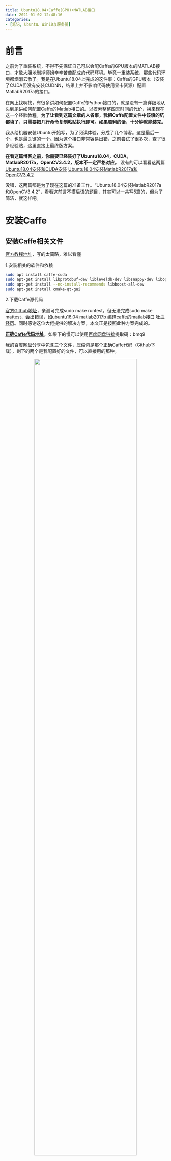 ```yaml
---
title: Ubuntu18.04+Caffe(GPU)+MATLAB接口
date: 2021-01-02 12:48:16
categories: 
- [笔记, Ubuntu、Win10与服务器]
---
```


# 前言
之前为了重装系统，不得不先保证自己可以会配Caffe的GPU版本的MATLAB接口，才敢大胆地删掉师姐辛辛苦苦配成的代码环境。毕竟一重装系统，那些代码环境都烟消云散了。我是在Ubuntu18.04上完成的这件事：Caffe的GPU版本（安装了CUDA但没有安装CUDNN，结果上并不影响代码使用显卡资源）配置MatlabR2017a的接口。

<!--more-->

在网上找啊找，有很多讲如何配置Caffe的Python接口的，就是没有一篇详细地从头到尾讲如何配置Caffe的Matlab接口的。以摸索整整四天时间的代价，换来现在这一个经验教程。**为了让看到这篇文章的人省事，我把Caffe配置文件中该填的坑都填了，只需要把几行命令复制粘贴执行即可。如果顺利的话，十分钟就能装完。**

我从给机器安装Ubuntu开始写，为了阅读体验，分成了几个博客。这是最后一个，也是最关键的一个。因为这个接口非常容易出错，之前尝试了很多次，查了很多经验贴，这里直接上最终版方案。

**在看这篇博客之前，你需要已经装好了Ubuntu18.04，CUDA，MatlabR2017a，OpenCV3.4.2，版本不一定严格对应。** 没有的可以看看这两篇
[Ubuntu18.04安装和CUDA安装](https://blog.csdn.net/a171232886/article/details/112069313)
[Ubuntu18.04安装MatlabR2017a和OpenCV3.4.2](https://blog.csdn.net/a171232886/article/details/112075763)

没错，这两篇都是为了现在这篇的准备工作。“Ubuntu18.04安装MatlabR2017a和OpenCV3.4.2”，看看这前言不搭后语的题目，其实可以一共写5篇的，但为了简洁，就这样吧。

# 安装Caffe
## 安装Caffe相关文件
[官方教程地址](http://caffe.berkeleyvision.org/install_apt.html)，写的太简略，难以看懂

1.安装相关的软件和依赖
```bash
sudo apt install caffe-cuda
sudo apt-get install libprotobuf-dev libleveldb-dev libsnappy-dev libopencv-dev libhdf5-serial-dev protobuf-compiler libopenblas-dev liblapack-dev libatlas-base-dev libgflags-dev libgoogle-glog-dev liblmdb-dev
sudo apt-get install --no-install-recommends libboost-all-dev
sudo apt-get install cmake-qt-gui
```
2.下载Caffe源代码

[官方Github地址](https://github.com/BVLC/caffe/)，亲测可完成sudo make runtest，但无法完成sudo make mattest，会出错误，如[ubuntu16.04 matlab2017b 编译caffe的matlab接口 吐血经历](https://blog.csdn.net/sethinking/article/details/90441407)。同时感谢这位大佬提供的解决方案，本文正是按照此种方案完成的。

[**正确Caffe代码地址**](https://github.com/gy1874/caffe-rpnbf-cudnn5)，如果下的慢可以使用[百度网盘链接](https://pan.baidu.com/s/1Uhf1pUBnAsyDsGWwW3GM4Q )提取码：bmq9

我的百度网盘分享中包含三个文件，压缩包是那个正确Caffe代码（Github下载），剩下的两个是我配置好的文件，可以直接用的那种。
<div align="center"> 
<img src="images/Ubuntu18_04-CaffeGPU-MATLAB接口/0.png" width="80%"> 
</div> 

 - 把压缩包解压，对应的文件夹名caffe-rpnbf-cudnn5-master改为caffe（不改也行，只是为了方便）
 - 把Makefile和Makefile.config替换掉caffe文件夹下的同名文件
 

3.网盘中Makefile.config文件相对于Makefile.config.example的修改

 - Cuda路径
Makefile.config第30行
```bash
CUDA_DIR := /usr/local/cuda-10.2
```

 - Matlab路径
 Makefile.config第68行
 ```bash
 MATLAB_DIR := /usr/local/MATLAB/R2017a
```
如果是CUDA和MATLAB安装时选择默认路径的话，以上两项不必再改。对于不求甚解的同学，只关注上两个地方即可，==**下面可跳过**==。以下为网盘中Makefile.config文件相对于Makefile.config.example的其他修改处。
 - CUDA_ARCH
  Makefile.config第39行开始，相较于原来,将前两项注释掉，修改为:
 ```bash
  CUDA_ARCH := #-gencode arch=compute_20,code=sm_20 \
		#-gencode arch=compute_20,code=sm_21 \
		-gencode arch=compute_30,code=sm_30 \
		-gencode arch=compute_35,code=sm_35 \
		-gencode arch=compute_50,code=sm_50 \
		-gencode arch=compute_52,code=sm_52 \
		-gencode arch=compute_60,code=sm_60 \
		-gencode arch=compute_61,code=sm_61 \
		-gencode arch=compute_61,code=compute_61
```
 - 依赖项
 Makefile.config第98行，修改如下
  ```bash
  INCLUDE_DIRS := $(PYTHON_INCLUDE) /usr/local/include /usr/include/hdf5/serial/
  LIBRARY_DIRS := $(PYTHON_LIB) /usr/lib/x86_64-linux-gnu/hdf5/serial \
              /usr/local/lib /usr/lib
  ```

 - OpenCV
 Makefile.config第23行，去掉注释，修改如下
  ```bash
  OPENCV_VERSION := 3
  ```

4.网盘中Makefile文件相对于Makefile原文件的修改 ==**（可跳过）**== 
参考[recipe for target '.build_release/lib/libcaffe.so.1.0.0' failed](https://blog.csdn.net/qq_33144323/article/details/81741671)
Makefile第181行，修改为
  ```bash
  LIBRARIES += glog gflags protobuf boost_system boost_filesystem m hdf5_serial_hl hdf5_serial
  ```

## 修改环境变量和相关依赖项

1. 修改环境变量

 - 打开环境变量
  ```bash
  sudo gedit ~/.bashrc
  ```
 - 在.bashrc最后添加
  ```bash
  export LD_PRELOAD=/usr/lib/x86_64-linux-gnu/libtiff.so.5:/usr/lib/x86_64-linux-gnu/libstdc++.so.6:/usr/lib/x86_64-linux-gnu/libprotobuf.so.9
  export LD_LIBRARY_PATH=/usr/lib/x86_64-linux-gnu/:/usr/local/cuda-10.2/lib64
  ```
  <div align="center"> 
  <img src="images/Ubuntu18_04-CaffeGPU-MATLAB接口/1.png" width="80%"> 
  </div> 

 - 使修改的环境变量生效
  ```bash
  source ~/.bashrc
  ```

2. 修改Matlab中的文件
参考[Doesn't Matlab work on ubuntu 16.04?
](https://askubuntu.com/questions/758892/doesnt-matlab-work-on-ubuntu-16-04)
将/usr/local/MATLAB/R2017a/sys/os/glnxa64/中的libstdc++.so.6重命名为libstdc++.so.6.old，使其失效。

## 配置Caffe的MATLAB接口

依次运行以下命令。-j32是指32核cpu同时运行，这样会快很多。（建议先查一下机器是多少核cpu，我这里是32核。）
  ```bash
sudo make all matcaffe -j32
sudo make mattest  -j32
```

也可直接运行以下命令，会自动执行第一个命令
  ```bash
sudo make mattest  -j32
```
==**若看见下图，恭喜！编译成功！**==
<div align="center"> 
<img src="images/Ubuntu18_04-CaffeGPU-MATLAB接口/2.png" width="80%"> 
</div> 

# 在MatlabR2017a中使用Caffe

```bash
CAFFEPATH = '/media/HardDisk_C/caffe/';   % Caffe文件夹所在路径
                        
USE_GPU = true;         % set to false, if no GPU available -> slowest
GPU_ID = 0;             % 使用第0块显卡
addpath([CAFFEPATH '/matlab'])

if USE_GPU
  caffe.set_mode_gpu();
  caffe.set_device(GPU_ID);
else
  caffe.set_mode_cpu();
end
```
**此时，需保证第0块显卡有足够的显存空间，否则Matlab会闪退！**

下图是我从代码运行结果中挑出的一张比较喜欢的图片
<div align="center"> 
<img src="images/Ubuntu18_04-CaffeGPU-MATLAB接口/3.png" width="80%"> 
</div> 
大功告成！

# 值得参考的经验资料

1.[ubuntu16.04 matlab2017b 编译caffe的matlab接口 吐血经历 解决几乎所有make mattest问题](https://blog.csdn.net/sethinking/article/details/90441407)

2.[ubuntu18.04系统安装caffe过程](https://www.cnblogs.com/yangyuqing/p/12932434.html)

3.[caffe常错问题及解决方案](https://blog.csdn.net/qq_36429298/article/details/68314590)

4.[Ubuntu18.04LTS下基于 Anaconda3 安装和编译 Caffe-GPU](https://blog.csdn.net/CAU_Ayao/article/details/83536320#1__18)

5.[糟心的caffe+ matlab编译路程](https://www.cnblogs.com/captain-dl/p/11012710.html)


# 附：Caffe的Python接口
1.用conda安装不香吗？
  ```bash
conda install caffe-gpu
```
只要有Anaconda，运行这条命令即可，不必在装cuda，下caffe，改环境变量，conda包办一切。

2.使用import caffe
<div align="center"> 
<img src="images/Ubuntu18_04-CaffeGPU-MATLAB接口/4.png" width="80%"> 
</div> 

# 结语
鉴于小王同学在研究Caffe的MATLAB接口时，没有一篇博客的方法从头到尾对他所在的情况都是正确的。小王在一些问题的解决方案上，甚至搞出了排列组合，所以他纯粹是试出来的。鉴于这种情况，小王想起了一句话：万物皆虚,万事皆允。

